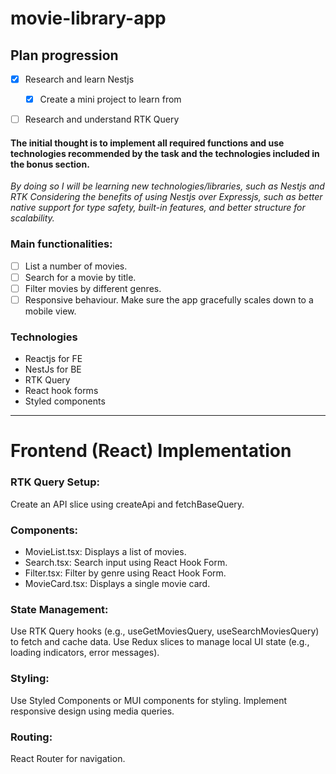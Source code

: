 # movie-library-app
## Plan progression
- [x] Research and learn Nestjs
  - [x] Create a mini project to learn from
- [ ] Research and understand RTK Query


#### The initial thought is to implement all required functions and use technologies recommended by the task and the technologies included in the bonus section.
*By doing so I will be learning new technologies/libraries, such as Nestjs and RTK*
*Considering the benefits of using Nestjs over Expressjs, such as better native support for type safety, built-in features, and better structure for scalability.*

### Main functionalities:
- [ ] List a number of movies.
- [ ] Search for a movie by title.
- [ ] Filter movies by different genres.
- [ ] Responsive behaviour. Make sure the app gracefully scales down to a mobile view.

### Technologies 
- Reactjs for FE
- NestJs for BE
- RTK Query
- React hook forms
- Styled components

-----------

# Frontend (React) Implementation



### RTK Query Setup: 
Create an API slice using createApi and fetchBaseQuery.

### Components:
- MovieList.tsx: Displays a list of movies.
- Search.tsx: Search input using React Hook Form.
- Filter.tsx: Filter by genre using React Hook Form.
- MovieCard.tsx: Displays a single movie card.

### State Management:
Use RTK Query hooks (e.g., useGetMoviesQuery, useSearchMoviesQuery) to fetch and cache data.
Use Redux slices to manage local UI state (e.g., loading indicators, error messages).

### Styling:
Use Styled Components or MUI components for styling.
Implement responsive design using media queries.

### Routing:
React Router for navigation.
